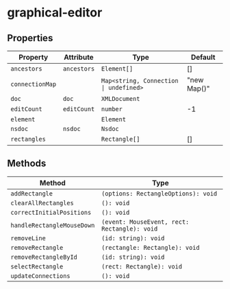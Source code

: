 # graphical-editor

## Properties

| Property        | Attribute   | Type                                   | Default     |
|-----------------|-------------|----------------------------------------|-------------|
| `ancestors`     | `ancestors` | `Element[]`                            | []          |
| `connectionMap` |             | `Map<string, Connection \| undefined>` | "new Map()" |
| `doc`           | `doc`       | `XMLDocument`                          |             |
| `editCount`     | `editCount` | `number`                               | -1          |
| `element`       |             | `Element`                              |             |
| `nsdoc`         | `nsdoc`     | `Nsdoc`                                |             |
| `rectangles`    |             | `Rectangle[]`                          | []          |

## Methods

| Method                     | Type                                         |
|----------------------------|----------------------------------------------|
| `addRectangle`             | `(options: RectangleOptions): void`          |
| `clearAllRectangles`       | `(): void`                                   |
| `correctInitialPositions`  | `(): void`                                   |
| `handleRectangleMouseDown` | `(event: MouseEvent, rect: Rectangle): void` |
| `removeLine`               | `(id: string): void`                         |
| `removeRectangle`          | `(rectangle: Rectangle): void`               |
| `removeRectangleById`      | `(id: string): void`                         |
| `selectRectangle`          | `(rect: Rectangle): void`                    |
| `updateConnections`        | `(): void`                                   |
